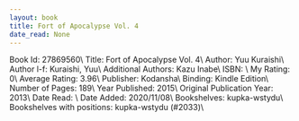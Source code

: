 ```yaml
---
layout: book
title: Fort of Apocalypse Vol. 4
date_read: None
---
```


Book Id: 27869560\ 
Title: Fort of Apocalypse Vol. 4\ 
Author: Yuu Kuraishi\ 
Author l-f: Kuraishi, Yuu\ 
Additional Authors: Kazu Inabe\ 
ISBN: \ 
My Rating: 0\ 
Average Rating: 3.96\ 
Publisher: Kodansha\ 
Binding: Kindle Edition\ 
Number of Pages: 189\ 
Year Published: 2015\ 
Original Publication Year: 2013\ 
Date Read: \ 
Date Added: 2020/11/08\ 
Bookshelves: kupka-wstydu\ 
Bookshelves with positions: kupka-wstydu (#2033)\ 


